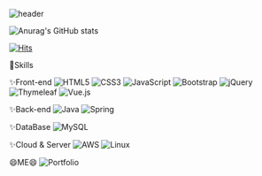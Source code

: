 ![header](https://capsule-render.vercel.app/api?type=wave&color=F8E2CF&height=300&section=header&text=안녕하세요👋&fontSize=90)

![Anurag's GitHub stats](https://github-readme-stats.vercel.app/api?username=yang-chang-hyuk&show_icons=true&theme=dracula)

[![Hits](https://hits.seeyoufarm.com/api/count/incr/badge.svg?url=https%3A%2F%2Fgithub.com%2Fgjbae1212%2Fhit-counter&count_bg=%23F6C383&title_bg=%23555555&icon=staffbase.svg&icon_color=%23E7E7E7&title=hits&edge_flat=false)](https://hits.seeyoufarm.com)

💪Skills

✨Front-end
![HTML5](https://img.shields.io/badge/html5-%23E34F26.svg?style=for-the-badge&logo=html5&logoColor=white)
![CSS3](https://img.shields.io/badge/css3-%231572B6.svg?style=for-the-badge&logo=css3&logoColor=white)
![JavaScript](https://img.shields.io/badge/javascript-%23323330.svg?style=for-the-badge&logo=javascript&logoColor=%23F7DF1E)
![Bootstrap](https://img.shields.io/badge/bootstrap-%23563D7C.svg?style=for-the-badge&logo=bootstrap&logoColor=white)
![jQuery](https://img.shields.io/badge/jquery-%230769AD.svg?style=for-the-badge&logo=jquery&logoColor=white)
![Thymeleaf](https://img.shields.io/badge/Thymeleaf-%23005C0F.svg?style=for-the-badge&logo=Thymeleaf&logoColor=white)
![Vue.js](https://img.shields.io/badge/vuejs-%2335495e.svg?style=for-the-badge&logo=vuedotjs&logoColor=%234FC08D)

✨Back-end
![Java](https://img.shields.io/badge/java-%23ED8B00.svg?style=for-the-badge&logo=java&logoColor=white)
![Spring](https://img.shields.io/badge/spring-%236DB33F.svg?style=for-the-badge&logo=spring&logoColor=white)

✨DataBase
![MySQL](https://img.shields.io/badge/mysql-%2300f.svg?style=for-the-badge&logo=mysql&logoColor=white)

✨Cloud & Server
![AWS](https://img.shields.io/badge/AWS-%23FF9900.svg?style=for-the-badge&logo=amazon-aws&logoColor=white)
![Linux](https://img.shields.io/badge/Linux-FCC624?style=for-the-badge&logo=linux&logoColor=black)


😄ME😄
![Portfolio](https://img.shields.io/badge/Portfolio-%23000000.svg?style=for-the-badge&logo=firefox&logoColor=#FF7139)
